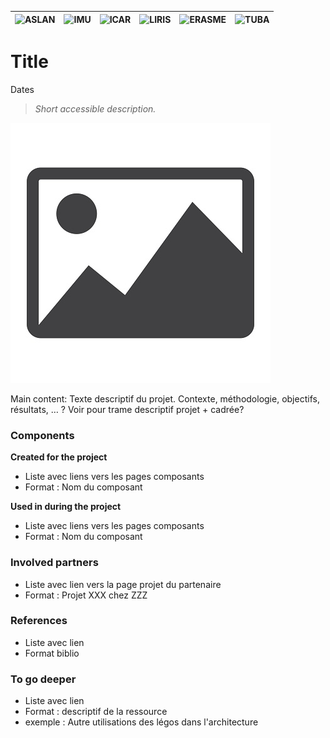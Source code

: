 |![ASLAN](/partners/Aslan100.png)|![IMU](/partners/LabexIMU_100.png)|![ICAR](/partners/ICAR_100.png)|![LIRIS](/partners/logo_liris_100.png)|![ERASME](/partners/Erasme_100.jpg)|![TUBA](/partners/Tuba_100.jpg)|
|---|---|---|---|---|---|

# Title
Dates

>*Short accessible description.*

![image_name](image.jpg)


Main content:
Texte descriptif du projet. Contexte, méthodologie, objectifs, résultats, …
? Voir pour trame descriptif projet + cadrée?



### Components 
**Created for the project**
- Liste avec liens vers les pages composants
- Format : Nom du composant

**Used in during the project**
- Liste avec liens vers les pages composants
- Format : Nom du composant

### Involved partners
- Liste avec lien vers  la page projet du partenaire
- Format : Projet XXX chez ZZZ
### References
- Liste avec lien
- Format biblio
### To go deeper 
- Liste avec lien
- Format : descriptif de la ressource
- exemple : Autre utilisations des légos dans l'architecture
